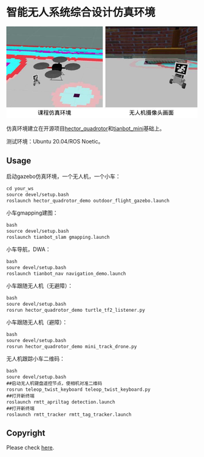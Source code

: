 # 智能无人系统综合设计仿真环境

![sim.jpg](sim.jpg)

仿真环境建立在开源项目[hector_quadrotor](https://github.com/RAFALAMAO/hector-quadrotor-noetic)和[tianbot_mini](https://github.com/tianbot/tianbot_mini)基础上。

测试环境：Ubuntu 20.04/ROS Noetic。

## Usage

启动gazebo仿真环境，一个无人机，一个小车：

```
cd your_ws
source devel/setup.bash
roslaunch hector_quadrotor_demo outdoor_flight_gazebo.launch
```

小车gmapping建图：

```
bash
source devel/setup.bash
roslaunch tianbot_slam gmapping.launch
```

小车导航，DWA：

```
bash
soure devel/setup.bash
roslaunch tianbot_nav navigation_demo.launch
```

小车跟随无人机（无避障）：

```
bash
soure devel/setup.bash
rosrun hector_quadrotor_demo turtle_tf2_listener.py
```

小车跟随无人机（避障）：

```
bash
soure devel/setup.bash
rosrun hector_quadrotor_demo mini_track_drone.py
```

无人机跟踪小车二维码：

```
bash
soure devel/setup.bash
##启动无人机键盘遥控节点，使相机对准二维码
rosrun teleop_twist_keyboard teleop_twist_keyboard.py
##打开新终端
roslaunch rmtt_apriltag detection.launch
##打开新终端
roslaunch rmtt_tracker rmtt_tag_tracker.launch
```

## Copyright

Please check [here](LICENSE.txt).
